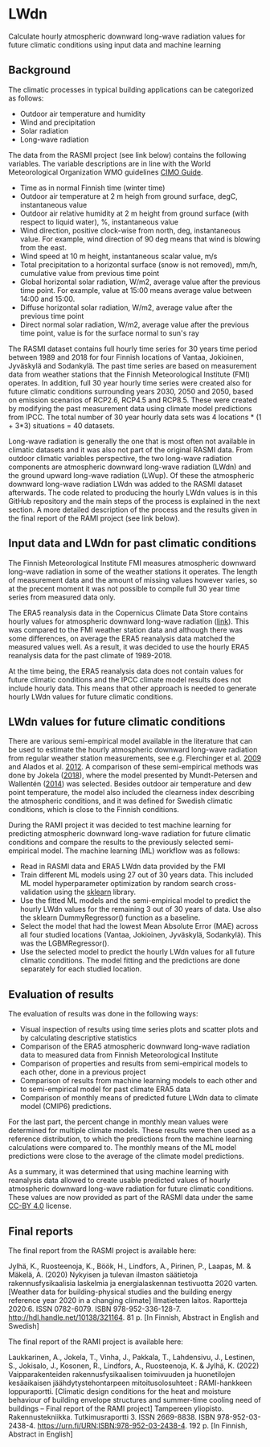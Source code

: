 
# LWdn

Calculate hourly atmospheric downward long-wave radiation values for future climatic conditions using input data and machine learning

## Background

The climatic processes in typical building applications can be categorized as follows:

- Outdoor air temperature and humidity
- Wind and precipitation
- Solar radiation
- Long-wave radiation

The data from the RASMI project (see link below) contains the following variables. The variable descriptions are in line with the World Meteorological Organization WMO guidelines [CIMO Guide](https://community.wmo.int/en/activity-areas/imop/cimo-guide).

- Time as in normal Finnish time (winter time)
- Outdoor air temperature at 2 m heigh from ground surface, degC, instantaneous value
- Outdoor air relative humidity at 2 m height from ground surface (with respect to liquid water), %, instantaneous value
- Wind direction, positive clock-wise from north, deg, instantaneous value. For example, wind direction of 90 deg means that wind is blowing from the east.
- Wind speed at 10 m height, instantaneous scalar value, m/s
- Total precipitation to a horizontal surface (snow is not removed), mm/h, cumulative value from previous time point
- Global horizontal solar radiation, W/m2, average value after the previous time point. For example, value at 15:00 means average value between 14:00 and 15:00.
- Diffuse horizontal solar radiation, W/m2, average value after the previous time point
- Direct normal solar radiation, W/m2, average value after the previous time point, value is for the surface normal to sun's ray


The RASMI dataset contains full hourly time series for 30 years time period between 1989 and 2018 for four Finnish locations of Vantaa, Jokioinen, Jyväskylä and Sodankylä. The past time series are based on measurement data from weather stations that the Finnish Meteorological Institute (FMI) operates. In addition, full 30 year hourly time series were created also for future climatic conditions surrounding years 2030, 2050 and 2050, based on emission scenarios of RCP2.6, RCP4.5 and RCP8.5. These were created by modifying the past measurement data using climate model predictions from IPCC. The total number of 30 year hourly data sets was 4 locations * (1 + 3*3) situations = 40 datasets.

Long-wave radiation is generally the one that is most often not available in climatic datasets and it was also not part of the original RASMI data. From outdoor climatic variables perspective, the two long-wave radiation components are atmospheric downward long-wave radiation (LWdn) and the ground upward long-wave radiation (LWup). Of these the atmospheric downward long-wave radiation LWdn was added to the RASMI dataset afterwards. The code related to producing the hourly LWdn values is in this GitHub repository and the main steps of the process is explained in the next section. A more detailed description of the process and the results given in the final report of the RAMI project (see link below).

## Input data and LWdn for past climatic conditions

The Finnish Meteorological Institute FMI measures atmospheric downward long-wave radiation in some of the weather stations it operates. The length of measurement data and the amount of missing values however varies, so at the precent moment it was not possible to compile full 30 year time series from measured data only.

The ERA5 reanalysis data in the Copernicus Climate Data Store contains hourly values for atmospheric downward long-wave radiation ([link](https://doi.org/10.24381/cds.adbb2d47)). This was compared to the FMI weather station data and although there was some differences, on average the ERA5 reanalysis data matched the measured values well. As a result, it was decided to use the hourly ERA5 reanalysis data for the past climate of 1989-2018.

At the time being, the ERA5 reanalysis data does not contain values for future climatic conditions and the IPCC climate model results does not include hourly data. This means that other approach is needed to generate hourly LWdn values for future climatic conditions.

## LWdn values for future climatic conditions

There are various semi-empirical model available in the literature that can be used to estimate the hourly atmospheric downward long-wave radiation from regular weather station measurements, see e.g. Flerchinger et al. [2009](https://doi.org/10.1029/2008WR007394) and Alados et al. [2012](https://doi.org/10.1002/joc.2307). A comparison of these semi-empirical methods was done by Jokela ([2018](https://urn.fi/URN:NBN:fi:tty-201811262762)), where the model presented by Mundt-Petersen and Wallentén ([2014](https://portal.research.lu.se/en/publications/methods-for-compensate-lack-of-climate-boundary-data)) was selected. Besides outdoor air temperature and dew point temperature, the model also included the clearness index describing the atmospheric conditions, and it was defined for Swedish climatic conditions, which is close to the Finnish conditions.

During the RAMI project it was decided to test machine learning for predicting atmospheric downward long-wave radiation for future climatic conditions and compare the results to the previously selected semi-empirical model. The machine learning (ML) workflow was as follows:

- Read in RASMI data and ERA5 LWdn data provided by the FMI
- Train different ML models using 27 out of 30 years data. This included ML model hyperparameter optimization by random search cross-validation using the [sklearn](https://scikit-learn.org) library.
- Use the fitted ML models and the semi-empirical model to predict the hourly LWdn values for the remaining 3 out of 30 years of data. Use also the sklearn DummyRegressor() function as a baseline.
- Select the model that had the lowest Mean Absolute Error (MAE) across all four studied locations (Vantaa, Jokioinen, Jyväskylä, Sodankylä). This was the LGBMRegressor().
- Use the selected model to predict the hourly LWdn values for all future climatic conditions. The model fitting and the predictions are done separately for each studied location.


## Evaluation of results

The evaluation of results was done in the following ways:

- Visual inspection of results using time series plots and scatter plots and by calculating descriptive statistics
- Comparison of the ERA5 atmospheric downward long-wave radiation data to measured data from Finnish Meteorological Institute
- Comparison of properties and results from semi-empirical models to each other, done in a previous project
- Comparison of results from machine learning models to each other and to semi-empirical model for past climate ERA5 data
- Comparison of monthly means of predicted future LWdn data to climate model (CMIP6) predictions.

For the last part, the percent change in monthly mean values were determined for multiple climate models. These results were then used as a reference distribution, to which the predictions from the machine learning calculations were compared to. The monthly means of the ML model predictions were close to the average of the climate model predictions.

As a summary, it was determined that using machine learning with reanalysis data allowed to create usable predicted values of hourly atmospheric downward long-wave radiation for future climatic conditions. These values are now provided as part of the RASMI data under the same [CC-BY 4.0](https://creativecommons.org/licenses/by/4.0/) license.

## Final reports

The final report from the RASMI project is available here:

Jylhä, K., Ruosteenoja, K., Böök, H., Lindfors, A., Pirinen, P., Laapas, M. & Mäkelä, A. (2020) Nykyisen ja tulevan ilmaston säätietoja rakennusfysikaalisia laskelmia ja energialaskennan testivuotta 2020 varten. [Weather data for building-physical studies and the building energy reference year 2020 in a changing climate] Ilmatieteen laitos. Raportteja 2020:6. ISSN 0782-6079. ISBN 978-952-336-128-7. http://hdl.handle.net/10138/321164. 81 p. [In Finnish, Abstract in English and Swedish]


The final report of the RAMI project is available here:

Laukkarinen, A., Jokela, T., Vinha, J., Pakkala, T., Lahdensivu, J., Lestinen, S., Jokisalo, J., Kosonen, R., Lindfors, A., Ruosteenoja, K. & Jylhä, K. (2022) Vaipparakenteiden rakennusfysikaalisen toimivuuden ja huonetilojen kesäaikaisen jäähdytystehontarpeen mitoitusolosuhteet : RAMI-hankkeen loppuraportti. [Climatic design conditions for the heat and moisture behaviour of building envelope structures and summer-time cooling need of buildings – Final report of the RAMI project] Tampereen yliopisto. Rakennustekniikka. Tutkimusraportti 3. ISSN 2669-8838. ISBN 978-952-03-2438-4. https://urn.fi/URN:ISBN:978-952-03-2438-4. 192 p. [In Finnish, Abstract in English]
